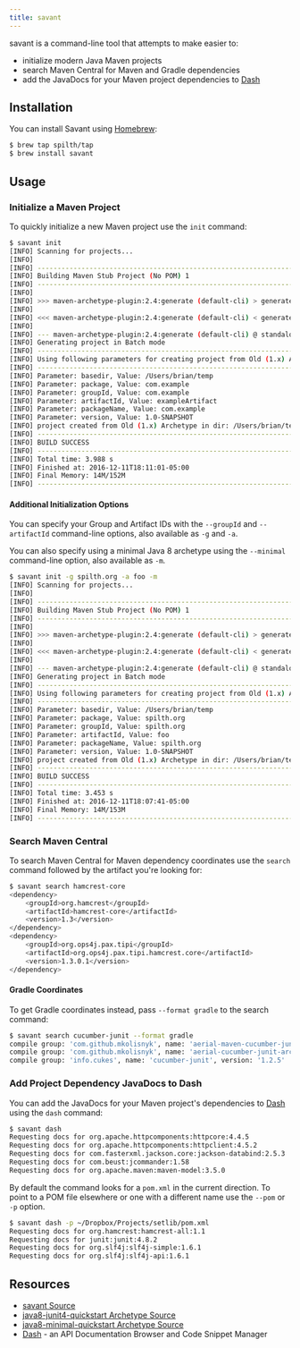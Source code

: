 ```yaml
---
title: savant
---
```


savant is a command-line tool that attempts to make easier to:

- initialize modern Java Maven projects
- search Maven Central for Maven and Gradle dependencies
- add the JavaDocs for your Maven project dependencies to [Dash](https://kapeli.com/dash)

## Installation

You can install Savant using [Homebrew](http://brew.sh/):

```bash
$ brew tap spilth/tap
$ brew install savant
```

## Usage

### Initialize a Maven Project

To quickly initialize a new Maven project use the `init` command:

```bash
$ savant init
[INFO] Scanning for projects...
[INFO]
[INFO] ------------------------------------------------------------------------
[INFO] Building Maven Stub Project (No POM) 1
[INFO] ------------------------------------------------------------------------
[INFO]
[INFO] >>> maven-archetype-plugin:2.4:generate (default-cli) > generate-sources @ standalone-pom >>>
[INFO]
[INFO] <<< maven-archetype-plugin:2.4:generate (default-cli) < generate-sources @ standalone-pom <<<
[INFO]
[INFO] --- maven-archetype-plugin:2.4:generate (default-cli) @ standalone-pom ---
[INFO] Generating project in Batch mode
[INFO] ----------------------------------------------------------------------------
[INFO] Using following parameters for creating project from Old (1.x) Archetype: maven-archetype-quickstart:1.0
[INFO] ----------------------------------------------------------------------------
[INFO] Parameter: basedir, Value: /Users/brian/temp
[INFO] Parameter: package, Value: com.example
[INFO] Parameter: groupId, Value: com.example
[INFO] Parameter: artifactId, Value: exampleArtifact
[INFO] Parameter: packageName, Value: com.example
[INFO] Parameter: version, Value: 1.0-SNAPSHOT
[INFO] project created from Old (1.x) Archetype in dir: /Users/brian/temp/exampleArtifact
[INFO] ------------------------------------------------------------------------
[INFO] BUILD SUCCESS
[INFO] ------------------------------------------------------------------------
[INFO] Total time: 3.988 s
[INFO] Finished at: 2016-12-11T18:11:01-05:00
[INFO] Final Memory: 14M/152M
[INFO] ------------------------------------------------------------------------
```

#### Additional Initialization Options

You can specify your Group and Artifact IDs with the `--groupId` and `--artifactId` command-line options, also available as `-g` and `-a`.

You can also specify using a minimal Java 8 archetype using the `--minimal` command-line option, also available as `-m`.

```bash
$ savant init -g spilth.org -a foo -m
[INFO] Scanning for projects...
[INFO]
[INFO] ------------------------------------------------------------------------
[INFO] Building Maven Stub Project (No POM) 1
[INFO] ------------------------------------------------------------------------
[INFO]
[INFO] >>> maven-archetype-plugin:2.4:generate (default-cli) > generate-sources @ standalone-pom >>>
[INFO]
[INFO] <<< maven-archetype-plugin:2.4:generate (default-cli) < generate-sources @ standalone-pom <<<
[INFO]
[INFO] --- maven-archetype-plugin:2.4:generate (default-cli) @ standalone-pom ---
[INFO] Generating project in Batch mode
[INFO] ----------------------------------------------------------------------------
[INFO] Using following parameters for creating project from Old (1.x) Archetype: maven-archetype-quickstart:1.0
[INFO] ----------------------------------------------------------------------------
[INFO] Parameter: basedir, Value: /Users/brian/temp
[INFO] Parameter: package, Value: spilth.org
[INFO] Parameter: groupId, Value: spilth.org
[INFO] Parameter: artifactId, Value: foo
[INFO] Parameter: packageName, Value: spilth.org
[INFO] Parameter: version, Value: 1.0-SNAPSHOT
[INFO] project created from Old (1.x) Archetype in dir: /Users/brian/temp/foo
[INFO] ------------------------------------------------------------------------
[INFO] BUILD SUCCESS
[INFO] ------------------------------------------------------------------------
[INFO] Total time: 3.453 s
[INFO] Finished at: 2016-12-11T18:07:41-05:00
[INFO] Final Memory: 14M/153M
[INFO] ------------------------------------------------------------------------
```

### Search Maven Central

To search Maven Central for Maven dependency coordinates use the `search` command followed by the artifact you're looking for:

```bash
$ savant search hamcrest-core
<dependency>
    <groupId>org.hamcrest</groupId>
    <artifactId>hamcrest-core</artifactId>
    <version>1.3</version>
</dependency>
<dependency>
    <groupId>org.ops4j.pax.tipi</groupId>
    <artifactId>org.ops4j.pax.tipi.hamcrest.core</artifactId>
    <version>1.3.0.1</version>
</dependency>
```

#### Gradle Coordinates

To get Gradle coordinates instead, pass `--format gradle` to the search command:

```bash
$ savant search cucumber-junit --format gradle
compile group: 'com.github.mkolisnyk', name: 'aerial-maven-cucumber-junit-archetype', version: '0.0.6.1'
compile group: 'com.github.mkolisnyk', name: 'aerial-cucumber-junit-archetype', version: '0.0.6.1'
compile group: 'info.cukes', name: 'cucumber-junit', version: '1.2.5'
```

### Add Project Dependency JavaDocs to Dash

You can add the JavaDocs for your Maven project's dependencies to [Dash](https://kapeli.com/dash) using the `dash` command:

```bash
$ savant dash
Requesting docs for org.apache.httpcomponents:httpcore:4.4.5
Requesting docs for org.apache.httpcomponents:httpclient:4.5.2
Requesting docs for com.fasterxml.jackson.core:jackson-databind:2.5.3
Requesting docs for com.beust:jcommander:1.58
Requesting docs for org.apache.maven:maven-model:3.5.0
```

By default the command looks for a `pom.xml` in the current direction. To point to a POM file elsewhere or one with a different name use the `--pom` or `-p` option.

```bash
$ savant dash -p ~/Dropbox/Projects/setlib/pom.xml
Requesting docs for org.hamcrest:hamcrest-all:1.1
Requesting docs for junit:junit:4.8.2
Requesting docs for org.slf4j:slf4j-simple:1.6.1
Requesting docs for org.slf4j:slf4j-api:1.6.1
```

## Resources

- [savant Source](https://github.com/spilth/savant)
- [java8-junit4-quickstart Archetype Source](https://github.com/spilth/java8-junit4-quickstart)
- [java8-minimal-quickstart Archetype Source](https://github.com/spilth/java8-minimal-quickstart)
- [Dash](https://kapeli.com/dash) - an API Documentation Browser and Code Snippet Manager


